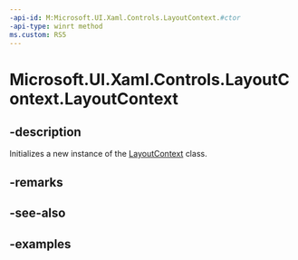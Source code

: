 ```yaml
---
-api-id: M:Microsoft.UI.Xaml.Controls.LayoutContext.#ctor
-api-type: winrt method
ms.custom: RS5
---
```


<!-- Method syntax.
public LayoutContext.LayoutContext()
-->

# Microsoft.UI.Xaml.Controls.LayoutContext.LayoutContext

## -description

Initializes a new instance of the [LayoutContext](layoutcontext.md) class.

## -remarks

## -see-also

## -examples

